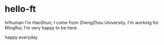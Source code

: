 # hello-ft
hi!human
I'm HaoShun, I come from ZhengZhou University.
I'm working for MingRui, I'm very happy to be here.

happy everyday
